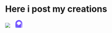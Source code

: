 # Here i post my creations
<p align='left'>
  <a href="https://linkedin.com/in/kacper-koźmiński-8b2079266" target="_blank"><img height="25" src="https://raw.githubusercontent.com/UjwalKandi/UjwalKandi/changes-to-readme/svg/linkedin-icon-2.svg"></a>&nbsp;&nbsp;&nbsp;
  <a href="mailto:kacper.kozminski1337@proton.me" target="_blank"><img height="25" src="https://github.com/ProtonMail/proton-bridge/blob/master/dist/raw/win%2Blin_icon_256x256.svg"></a>&nbsp;&nbsp;&nbsp;
</p>
 
